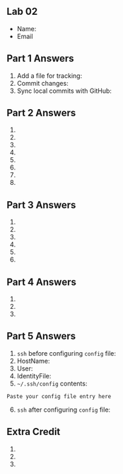 ## Lab 02

- Name:
- Email

## Part 1 Answers

1. Add a file for tracking:
2. Commit changes:
3. Sync local commits with GitHub:

## Part 2 Answers

1.
2.
3.
4.
5.
6.
7.
8.

## Part 3 Answers

1.
2.
3.
4.
5.
6.

## Part 4 Answers

1.
2.
3.

## Part 5 Answers

1. `ssh` before configuring `config` file:
2. HostName:
3. User:
4. IdentityFile:
5. `~/.ssh/config` contents:

```
Paste your config file entry here
```

6. `ssh` after configuring `config` file:

## Extra Credit

1.
2.
3.
